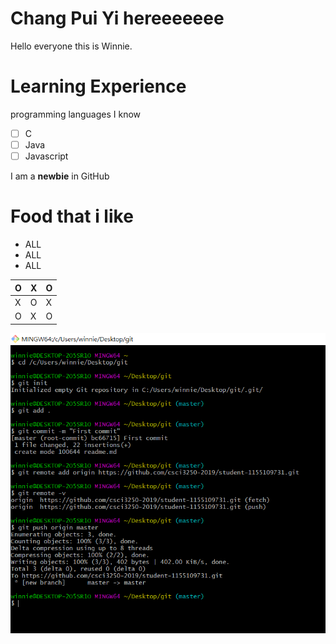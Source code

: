 # Chang Pui Yi hereeeeeee

Hello everyone this is Winnie.

# Learning Experience

programming languages I know
- [ ] C
- [ ] Java
- [ ] Javascript

I am a **newbie** in GitHub 

# Food that i like
- ALL
- ALL
- ALL

O | X | O
-- | -- | --
X | O | X 
O | X | O

![alt text](https://github.com/csci3250-2019/student-1155109731/blob/master/screenshot.png)
